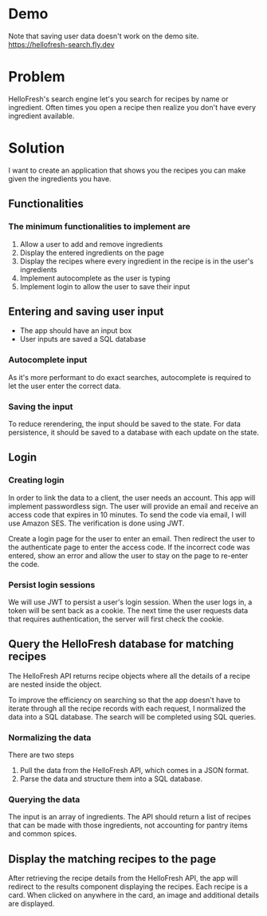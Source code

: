 # Demo

Note that saving user data doesn't work on the demo site.
https://hellofresh-search.fly.dev

# Problem

HelloFresh's search engine let's you search for recipes by name or ingredient. Often times you open a recipe then realize you don't have every ingredient available.

# Solution

I want to create an application that shows you the recipes you can make given the ingredients you have.

## Functionalities

### The minimum functionalities to implement are

1. Allow a user to add and remove ingredients
2. Display the entered ingredients on the page
3. Display the recipes where every ingredient in the recipe is in the user's ingredients
4. Implement autocomplete as the user is typing
5. Implement login to allow the user to save their input

## Entering and saving user input

- The app should have an input box
- User inputs are saved a SQL database

### Autocomplete input

As it's more performant to do exact searches, autocomplete is required to let the user enter the correct data.

### Saving the input

To reduce rerendering, the input should be saved to the state. For data persistence, it should be saved to a database with each update on the state.

## Login

### Creating login

In order to link the data to a client, the user needs an account. This app will implement passwordless sign. The user will provide an email and receive an access code that expires in 10 minutes. To send the code via email, I will use Amazon SES. The verification is done using JWT.

Create a login page for the user to enter an email. Then redirect the user to the authenticate page to enter the access code. If the incorrect code was entered, show an error and allow the user to stay on the page to re-enter the code.

### Persist login sessions

We will use JWT to persist a user's login session. When the user logs in, a token will be sent back as a cookie. The next time the user requests data that requires authentication, the server will first check the cookie.

## Query the HelloFresh database for matching recipes

The HelloFresh API returns recipe objects where all the details of a recipe are nested inside the object.

To improve the efficiency on searching so that the app doesn't have to iterate through all the recipe records with each request, I normalized the data into a SQL database. The search will be completed using SQL queries.

### Normalizing the data

There are two steps

1. Pull the data from the HelloFresh API, which comes in a JSON format.
2. Parse the data and structure them into a SQL database.

### Querying the data

The input is an array of ingredients. The API should return a list of recipes that can be made with those ingredients, not accounting for pantry items and common spices.

## Display the matching recipes to the page

After retrieving the recipe details from the HelloFresh API, the app will redirect to the results component displaying the recipes. Each recipe is a card. When clicked on anywhere in the card, an image and additional details are displayed.
